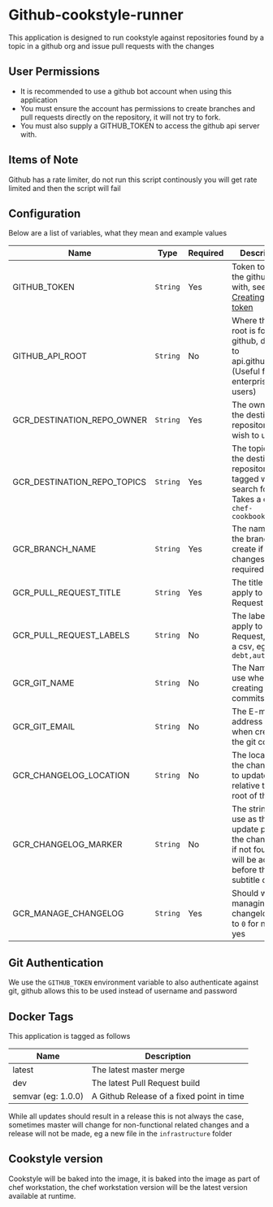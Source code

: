 # Github-cookstyle-runner

This application is designed to run cookstyle against repositories found by a topic in a github org and issue pull requests with the changes

## User Permissions

- It is recommended to use a github bot account when using this application
- You must ensure the account has permissions to create branches and pull requests directly on the repository, it will not try to fork.
- You must also supply a GITHUB_TOKEN to access the github api server with.

## Items of Note

Github has a rate limiter, do not run this script continously you will get rate limited and then the script will fail

## Configuration

Below are a list of variables, what they mean and example values

| Name | Type | Required | Description |
|------|------|----------|-------------|
| GITHUB_TOKEN | `String` | Yes | Token to access the github api with, see [Creating a token](https://help.github.com/en/github/authenticating-to-github/creating-a-personal-access-token-for-the-command-line) |
| GITHUB_API_ROOT | `String` | No | Where the api root is for github, defaults to api.github.com (Useful for enterprise users) |
| GCR_DESTINATION_REPO_OWNER | `String` | Yes | The owner of the destination repositories you wish to update |
| GCR_DESTINATION_REPO_TOPICS | `String` | Yes | The topics that the destination repositories are tagged with to search for, Takes a csv, eg: `chef-cookbook,vscode`
| GCR_BRANCH_NAME | `String` | Yes | The name of the branch to create if changes are required |
| GCR_PULL_REQUEST_TITLE | `String` | Yes | The title to apply to the Pull Request |
| GCR_PULL_REQUEST_LABELS | `String` | No | The labels to apply to the Pull Request, Takes a csv, eg: `tech-debt,automated` |
| GCR_GIT_NAME | `String` | No | The Name to use when creating the git commits |
| GCR_GIT_EMAIL | `String` | No | The E-mail address to use when creating the git commits |
| GCR_CHANGELOG_LOCATION | `String` | No | The location of the change log to update relative to the root of the repo |
| GCR_CHANGELOG_MARKER | `String` | No | The string to use as the update point in the changelog, if not found it will be added before the next subtitle of `##` |
| GCR_MANAGE_CHANGELOG | `String` | Yes | Should we be managing the changelog, set to `0` for no, `1` for yes |

## Git Authentication

We use the `GITHUB_TOKEN` environment variable to also authenticate against git, github allows this to be used instead of username and password

## Docker Tags

This application is tagged as follows

| Name | Description |
|------|-------------|
| latest | The latest master merge |
| dev  | The latest Pull Request build |
| semvar (eg: 1.0.0) | A Github Release of a fixed point in time |

While all updates should result in a release this is not always the case, sometimes master will change for non-functional related changes and a release will not be made, eg a new file in the `infrastructure` folder

## Cookstyle version

Cookstyle will be baked into the image, it is baked into the image as part of chef workstation, the chef workstation version will be the latest version available at runtime.
